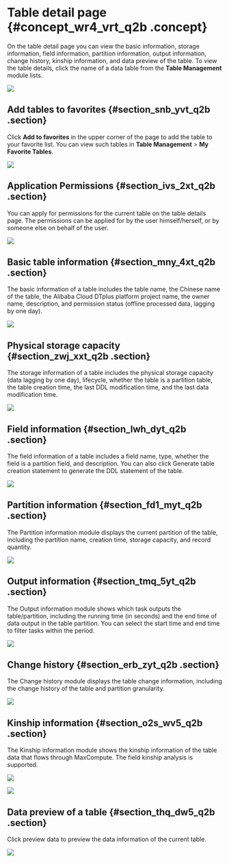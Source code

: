 # Table detail page {#concept_wr4_vrt_q2b .concept}

On the table detail page you can view the basic information, storage information, field information, partition information, output information, change history, kinship information, and data preview of the table. To view the table details, click the name of a data table from the **Table Management** module lists.

![](http://static-aliyun-doc.oss-cn-hangzhou.aliyuncs.com/assets/img/16350/15390825668455_en-US.png)

## Add tables to favorites {#section_snb_yvt_q2b .section}

Click **Add to favorites** in the upper corner of the page to add the table to your favorite list. You can view such tables in **Table Management** \> **My Favorite Tables**.

![](http://static-aliyun-doc.oss-cn-hangzhou.aliyuncs.com/assets/img/16350/15390825668458_en-US.png)

## Application Permissions {#section_ivs_2xt_q2b .section}

You can apply for permissions for the current table on the table details page. The permissions can be applied for by the user himself/herself, or by someone else on behalf of the user.

![](http://static-aliyun-doc.oss-cn-hangzhou.aliyuncs.com/assets/img/16350/15390825668459_en-US.png)

## Basic table information {#section_mny_4xt_q2b .section}

The basic information of a table includes the table name, the Chinese name of the table, the Alibaba Cloud DTplus platform project name, the owner name, description, and permission status \(offline processed data, lagging by one day\).

![](http://static-aliyun-doc.oss-cn-hangzhou.aliyuncs.com/assets/img/16350/15390825668460_en-US.png)

## Physical storage capacity {#section_zwj_xxt_q2b .section}

The storage information of a table includes the physical storage capacity \(data lagging by one day\), lifecycle, whether the table is a partition table, the table creation time, the last DDL modification time, and the last data modification time.

![](http://static-aliyun-doc.oss-cn-hangzhou.aliyuncs.com/assets/img/16350/15390825668461_en-US.png)

## Field information {#section_lwh_dyt_q2b .section}

The field information of a table includes a field name, type, whether the field is a partition field, and description. You can also click Generate table creation statement to generate the DDL statement of the table.

![](http://static-aliyun-doc.oss-cn-hangzhou.aliyuncs.com/assets/img/16350/15390825668462_en-US.png)

## Partition information {#section_fd1_myt_q2b .section}

The Partition information module displays the current partition of the table, including the partition name, creation time, storage capacity, and record quantity.

![](http://static-aliyun-doc.oss-cn-hangzhou.aliyuncs.com/assets/img/16350/15390825668463_en-US.png)

## Output information {#section_tmq_5yt_q2b .section}

The Output information module shows which task outputs the table/partition, including the running time \(in seconds\) and the end time of data output in the table partition. You can select the start time and end time to filter tasks within the period.

![](http://static-aliyun-doc.oss-cn-hangzhou.aliyuncs.com/assets/img/16350/15390825668465_en-US.png)

## Change history {#section_erb_zyt_q2b .section}

The Change history module displays the table change information, including the change history of the table and partition granularity.

![](http://static-aliyun-doc.oss-cn-hangzhou.aliyuncs.com/assets/img/16350/15390825668479_en-US.png)

## Kinship information {#section_o2s_wv5_q2b .section}

The Kinship information module shows the kinship information of the table data that flows through MaxCompute. The field kinship analysis is supported.

![](http://static-aliyun-doc.oss-cn-hangzhou.aliyuncs.com/assets/img/16350/15390825668548_en-US.png)

![](http://static-aliyun-doc.oss-cn-hangzhou.aliyuncs.com/assets/img/16350/15390825668549_en-US.png)

## Data preview of a table {#section_thq_dw5_q2b .section}

Click preview data to preview the data information of the current table.

![](http://static-aliyun-doc.oss-cn-hangzhou.aliyuncs.com/assets/img/16350/15390825668550_en-US.png)

